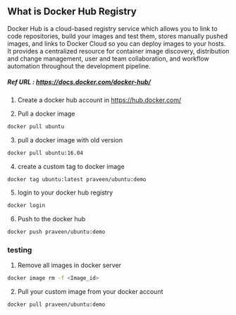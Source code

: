 ## What is Docker Hub Registry

Docker Hub is a cloud-based registry service which allows you to link to code repositories, build your images and test them, stores manually pushed images, and links to Docker Cloud so you can deploy images to your hosts. It provides a centralized resource for container image discovery, distribution and change management, user and team collaboration, and workflow automation throughout the development pipeline.

##### Ref URL : https://docs.docker.com/docker-hub/

1. Create a docker hub account in https://hub.docker.com/

2. Pull a docker image 

```sh 
docker pull ubuntu
```

3. pull a docker image with old version

```sh
docker pull ubuntu:16.04
```

4. create a custom tag to docker image

```sh
docker tag ubuntu:latest praveen/ubuntu:demo
```

5. login to your docker hub registry

```sh
docker login
```
6. Push to the docker hub

```sh
docker push praveen/ubuntu:demo
```
### testing 

1. Remove all images in docker server 

```sh 
docker image rm -f <Image_id>
```

2. Pull your custom image from your docker account

```sh
docker pull praveen/ubuntu:demo
```

